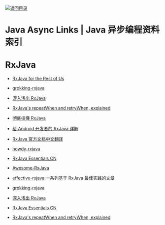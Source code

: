 [![返回目录](https://user-images.githubusercontent.com/5803001/38079637-ff0abcf0-3371-11e8-9b76-ad651620afc7.jpg)](https://github.com/wxyyxc1992/Awesome-Links)

# Java Async Links | Java 异步编程资料索引

# RxJava

- [RxJava for the Rest of Us](https://realm.io/news/mobilization-hugo-visser-rxjava-for-rest-of-us/)

- [grokking-rxjava](http://blog.danlew.net/2014/09/15/grokking-rxjava-part-1/)
- [深入浅出 RxJava](http://blog.csdn.net/lzyzsd/article/details/41833541)
- [RxJava's repeatWhen and retryWhen, explained](http://blog.danlew.net/2016/01/25/rxjavas-repeatwhen-and-retrywhen-explained/)
- [彻底搞懂 RxJava](http://ms.csdn.net/geek/57742)
- [给 Android 开发者的 RxJava 详解](http://gank.io/post/560e15be2dca930e00da1083#toc_8)
- [RxJava 官方文档中文翻译](https://mcxiaoke.gitbooks.io/rxdocs/content/Intro.html)
- [howdy-rxjava](https://medium.com/fuzz/howdy-rxjava-8f40fef88181#.hzvemavv6)

- [RxJava Essentials CN](http://rxjava.yuxingxin.com/chapter1/chapter1.html)

- [Awesome-RxJava](https://github.com/lzyzsd/Awesome-RxJava)
- [effective-rxjava](https://github.com/mgp/effective-rxjava):一系列基于 RxJava 最佳实践的文章

- [grokking-rxjava](http://blog.danlew.net/2014/09/15/grokking-rxjava-part-1/)
- [深入浅出 RxJava](http://blog.csdn.net/lzyzsd/article/details/41833541)
- [RxJava Essentials CN](http://rxjava.yuxingxin.com/chapter1/chapter1.html)
- [RxJava's repeatWhen and retryWhen, explained](http://blog.danlew.net/2016/01/25/rxjavas-repeatwhen-and-retrywhen-explained/)
